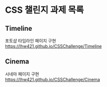 # CSS 챌린지 과제 목록
## Timeline
 포토샵 타임라인 페이지 구현  
 https://lhw421.github.io/CSSChallenge/Timeline
## Cinema  
 시네마 페이지 구현  
 https://lhw421.github.io/CSSChallenge/Cinema

